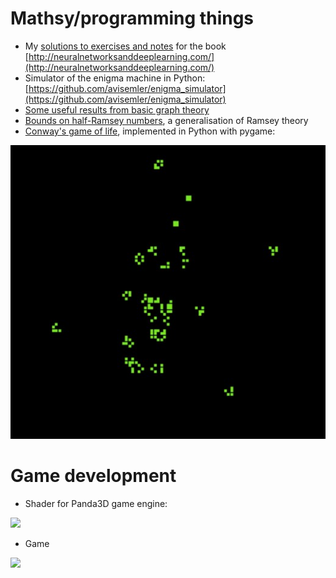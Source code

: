 # Mathsy/programming things

 - My [solutions to exercises and notes](/nnnotes/index.html) for the book [http://neuralnetworksanddeeplearning.com/](http://neuralnetworksanddeeplearning.com/)
 - Simulator of the enigma machine in Python: [https://github.com/avisemler/enigma_simulator](https://github.com/avisemler/enigma_simulator)
 - [Some useful results from basic graph theory](/graphtheory.pdf)
 - [Bounds on half-Ramsey numbers](/files/Probabilistic_Ramsey_Numbers.pdf), a generalisation of Ramsey theory
 - [Conway's game of life](https://github.com/avisemler/game_of_life), implemented in Python with pygame:

![](/files/screenshot.jpg)

# Game development
 - Shader for Panda3D game engine:
 
 ![](https://raw.githubusercontent.com/typewriter1/physically-based-panda/master/car.jpg)

- Game

![](https://raw.githubusercontent.com/typewriter1/FlyingGame/master/screenshot1.png)
